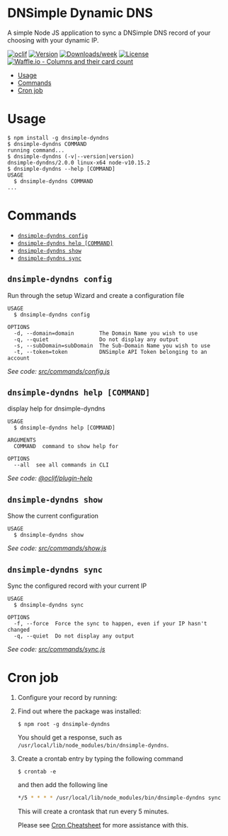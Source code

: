 DNSimple Dynamic DNS
===============

A simple Node JS application to sync a DNSimple DNS record of your choosing with your dynamic IP.

[![oclif](https://img.shields.io/badge/cli-oclif-brightgreen.svg)](https://oclif.io)
[![Version](https://img.shields.io/npm/v/dnsimple-dyndns.svg)](https://npmjs.org/package/dnsimple-dyndns)
[![Downloads/week](https://img.shields.io/npm/dw/dnsimple-dyndns.svg)](https://npmjs.org/package/dnsimple-dyndns)
[![License](https://img.shields.io/npm/l/dnsimple-dyndns.svg)](https://github.com/MatthewBooth/dnsimple-dyndns/blob/master/package.json)
[![Waffle.io - Columns and their card count](https://badge.waffle.io/MatthewBooth/dnsimple-dyndns.svg?columns=all)](https://waffle.io/MatthewBooth/dnsimple-dyndns)

<!-- toc -->
* [Usage](#usage)
* [Commands](#commands)
* [Cron job](#cron-job)
<!-- tocstop -->
# Usage
<!-- usage -->
```sh-session
$ npm install -g dnsimple-dyndns
$ dnsimple-dyndns COMMAND
running command...
$ dnsimple-dyndns (-v|--version|version)
dnsimple-dyndns/2.0.0 linux-x64 node-v10.15.2
$ dnsimple-dyndns --help [COMMAND]
USAGE
  $ dnsimple-dyndns COMMAND
...
```
<!-- usagestop -->
# Commands
<!-- commands -->
* [`dnsimple-dyndns config`](#dnsimple-dyndns-config)
* [`dnsimple-dyndns help [COMMAND]`](#dnsimple-dyndns-help-command)
* [`dnsimple-dyndns show`](#dnsimple-dyndns-show)
* [`dnsimple-dyndns sync`](#dnsimple-dyndns-sync)

## `dnsimple-dyndns config`

Run through the setup Wizard and create a configuration file

```
USAGE
  $ dnsimple-dyndns config

OPTIONS
  -d, --domain=domain        The Domain Name you wish to use
  -q, --quiet                Do not display any output
  -s, --subDomain=subDomain  The Sub-Domain Name you wish to use
  -t, --token=token          DNSimple API Token belonging to an account
```

_See code: [src/commands/config.js](https://github.com/MatthewBooth/dnsimple-dyndns/blob/v2.0.0/src/commands/config.js)_

## `dnsimple-dyndns help [COMMAND]`

display help for dnsimple-dyndns

```
USAGE
  $ dnsimple-dyndns help [COMMAND]

ARGUMENTS
  COMMAND  command to show help for

OPTIONS
  --all  see all commands in CLI
```

_See code: [@oclif/plugin-help](https://github.com/oclif/plugin-help/blob/v2.1.6/src/commands/help.ts)_

## `dnsimple-dyndns show`

Show the current configuration

```
USAGE
  $ dnsimple-dyndns show
```

_See code: [src/commands/show.js](https://github.com/MatthewBooth/dnsimple-dyndns/blob/v2.0.0/src/commands/show.js)_

## `dnsimple-dyndns sync`

Sync the configured record with your current IP

```
USAGE
  $ dnsimple-dyndns sync

OPTIONS
  -f, --force  Force the sync to happen, even if your IP hasn't changed
  -q, --quiet  Do not display any output
```

_See code: [src/commands/sync.js](https://github.com/MatthewBooth/dnsimple-dyndns/blob/v2.0.0/src/commands/sync.js)_
<!-- commandsstop -->

# Cron job
1. Configure your record by running:
        
2. Find out where the package was installed:

    ```sh-session
    $ npm root -g dnsimple-dyndns
    ```
    
    You should get a response, such as `/usr/local/lib/node_modules/bin/dnsimple-dyndns`.

3. Create a crontab entry by typing the following command
    ```sh-session
    $ crontab -e
    ```
    
    and then add the following line

    ```bash
    */5 * * * * /usr/local/lib/node_modules/bin/dnsimple-dyndns sync
    ```
    
    This will create a crontask that run every 5 minutes. 
    
    Please see [Cron Cheatsheet](https://devhints.io/cron) for more assistance with this.
